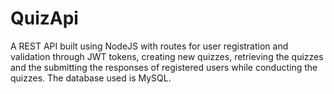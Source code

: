 # QuizApi
A REST API built using NodeJS with routes for user registration and validation through JWT tokens, creating new quizzes, retrieving the quizzes and the submitting the responses of registered
users while conducting the quizzes. The database used is MySQL.
